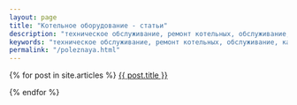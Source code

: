 ```yaml
---
layout: page
title: "Котельное оборудование - статьи"
description: "техническое обслуживание, ремонт котельных, обслуживание, капитальный ремонт, текущий ремонт, золоуловители, котлы, тягодутьевые, шлакоудаления, запасные части, детали"
keywords: "техническое обслуживание, ремонт котельных, обслуживание, капитальный ремонт, текущий ремонт, золоуловители, котлы, тягодутьевые, шлакоудаления, запасные части, детали"
permalink: "/poleznaya.html"
---
```


{% for post in site.articles %}
[{{ post.title }}]({{post.url}})

{% endfor %}